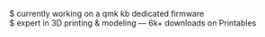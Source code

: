 $ currently working on a qmk kb dedicated firmware  
$ expert in 3D printing & modeling — 6k+ downloads on Printables  
